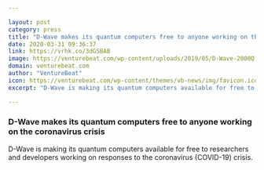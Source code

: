 ```yaml
---

layout: post
category: press
title: "D-Wave makes its quantum computers free to anyone working on the coronavirus crisis"
date: 2020-03-31 09:36:37
link: https://vrhk.co/3dGSBAB
image: https://venturebeat.com/wp-content/uploads/2019/05/D-Wave-2000Q.jpg?w=1200&strip=all
domain: venturebeat.com
author: "VentureBeat"
icon: https://venturebeat.com/wp-content/themes/vb-news/img/favicon.ico
excerpt: "D-Wave is making its quantum computers available for free to researchers and developers working on responses to the coronavirus (COVID-19) crisis."

---
```


### D-Wave makes its quantum computers free to anyone working on the coronavirus crisis

D-Wave is making its quantum computers available for free to researchers and developers working on responses to the coronavirus (COVID-19) crisis.